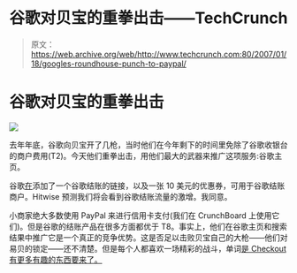 # 谷歌对贝宝的重拳出击——TechCrunch

> 原文：<https://web.archive.org/web/http://www.techcrunch.com:80/2007/01/18/googles-roundhouse-punch-to-paypal/>

# 谷歌对贝宝的重拳出击

![](img/5a937f31d48a25e9727c60b4cbb352dd.png)

去年年底，谷歌向贝宝开了几枪，当时他们在今年剩下的时间里免除了谷歌收银台的商户费用(T2)。今天他们重拳出击，用他们最大的武器来推广这项服务:谷歌主页。

谷歌[在](https://web.archive.org/web/20210923003723/http://www.readwriteweb.com/archives/google_promotes_checkout.php)添加了一个谷歌结账的链接，以及一张 10 美元的优惠券，可用于谷歌结账商户。Hitwise 预测我们将会看到谷歌结账流量的激增。我同意。

小商家绝大多数使用 PayPal 来进行信用卡支付(我们在 CrunchBoard 上使用它们)。但是谷歌的结账产品在很多方面都优于 T8。事实上，他们在谷歌主页和搜索结果中推广它是一个真正的竞争优势。这是否足以击败贝宝自己的大枪——他们对易贝的锁定——还不清楚。但是每个人都喜欢一场精彩的战斗，单词[是 Checkout 有更多有趣的东西要来了。](https://web.archive.org/web/20210923003723/http://www.costpernews.com/2007/01/17/google-puts-checkout-on-main-page/)